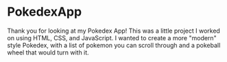 # PokedexApp

Thank you for looking at my Pokedex App! This was a little project I worked on using HTML, CSS, and JavaScript. I wanted to create a more "modern" style Pokedex, with a list of pokemon you can scroll through and a pokeball wheel that would turn with it.

